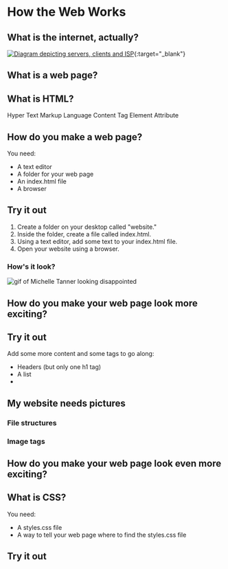 # How the Web Works

## What is the internet, actually?
[![Diagram depicting servers, clients and ISP](http://img.youtube.com/vi/7_LPdttKXPc/0.jpg)](http://www.youtube.com/watch?v=7_LPdttKXPc){:target="_blank"}

## What is a web page?

## What is HTML?

Hyper Text Markup Language
Content
Tag
Element
Attribute


## How do you make a web page?

You need:
- A text editor
- A folder for your web page
- An index.html file
- A browser

## Try it out

1. Create a folder on your desktop called "website."
2. Inside the folder, create a file called index.html.
3. Using a text editor, add some text to your index.html file.
4. Open your website using a browser.

### How's it look?

![gif of Michelle Tanner looking disappointed](https://media.giphy.com/media/MC8hMWWQ8wgtW/giphy.gif)

## How do you make your web page look more exciting?

## Try it out

Add some more content and some tags to go along:
- Headers (but only one h1 tag)
- A list
- 

## My website needs pictures

### File structures

### Image tags

## How do you make your web page look even more exciting?

## What is CSS?

You need:
- A styles.css file
- A way to tell your web page where to find the styles.css file

## Try it out
